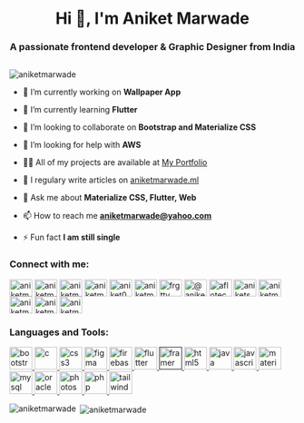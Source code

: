 
<h1 align="center">Hi 👋, I'm Aniket Marwade</h1>
 <h3 align="center">A passionate frontend developer & Graphic Designer from India</h3>


<p align="center"> <img src="https://media-exp1.licdn.com/dms/image/C4D16AQH26aMBE0XncA/profile-displaybackgroundimage-shrink_200_800/0?e=1606953600&v=beta&t=lvn2iqNevxhKUjdz1bsrQ5lNXXRhUjUStLe5bkCrBaM" alt="" /> </p>
<p align="left"> <img src="https://komarev.com/ghpvc/?username=aniketmarwade" alt="aniketmarwade" /> </p>

- 🔭 I’m currently working on **Wallpaper App**

- 🌱 I’m currently learning **Flutter**

- 👯 I’m looking to collaborate on **Bootstrap and Materialize CSS**

- 🤝 I’m looking for help with **AWS**

- 👨‍💻 All of my projects are available at [My Portfolio](https://aniketmarwade.github.io/aniketsresume.github.io/#)

- 📝 I regulary write articles on [aniketmarwade.ml](aniketmarwade.ml)

- 💬 Ask me about **Materialize CSS, Flutter, Web**

- 📫 How to reach me **aniketmarwade@yahoo.com**

- ⚡ Fun fact **I am still single**

<p align="left">
<h3 align="left">Connect with me:</h3>
<a href="https://dev.to/aniketmarwade" target="blank"><img align="center" src="https://cdn.jsdelivr.net/npm/simple-icons@3.0.1/icons/dev-dot-to.svg" alt="aniketmarwade" height="30" width="40" /></a>
<a href="https://twitter.com/aniketmarwade" target="blank"><img align="center" src="https://cdn.jsdelivr.net/npm/simple-icons@3.0.1/icons/twitter.svg" alt="aniketmarwade" height="30" width="40" /></a>
<a href="https://linkedin.com/in/aniketmarwade" target="blank"><img align="center" src="https://cdn.jsdelivr.net/npm/simple-icons@3.0.1/icons/linkedin.svg" alt="aniketmarwade" height="30" width="40" /></a>
<a href="https://codesandbox.com/aniketmarwade" target="blank"><img align="center" src="https://cdn.jsdelivr.net/npm/simple-icons@3.0.1/icons/codesandbox.svg" alt="aniketmarwade" height="30" width="40" /></a>
<a href="https://instagram.com/aniket0500" target="blank"><img align="center" src="https://cdn.jsdelivr.net/npm/simple-icons@3.0.1/icons/instagram.svg" alt="aniket0500" height="30" width="40" /></a>
<a href="https://dribbble.com/aniketmarwade" target="blank"><img align="center" src="https://cdn.jsdelivr.net/npm/simple-icons@3.0.1/icons/dribbble.svg" alt="aniketmarwade" height="30" width="40" /></a>
<a href="https://www.behance.net/frgtty" target="blank"><img align="center" src="https://cdn.jsdelivr.net/npm/simple-icons@3.0.1/icons/behance.svg" alt="frgtty" height="30" width="40" /></a>
<a href="https://medium.com/@aniketsmarwade" target="blank"><img align="center" src="https://cdn.jsdelivr.net/npm/simple-icons@3.0.1/icons/medium.svg" alt="@aniketsmarwade" height="30" width="40" /></a>
<a href="https://www.youtube.com/c/aflotech" target="blank"><img align="center" src="https://cdn.jsdelivr.net/npm/simple-icons@3.0.1/icons/youtube.svg" alt="aflotech" height="30" width="40" /></a>
<a href="https://www.codechef.com/users/aniketsmarwade" target="blank"><img align="center" src="https://cdn.jsdelivr.net/npm/simple-icons@3.1.0/icons/codechef.svg" alt="aniketsmarwade" height="30" width="40" /></a>
<a href="https://www.hackerrank.com/aniketmarwade" target="blank"><img align="center" src="https://cdn.jsdelivr.net/npm/simple-icons@3.0.1/icons/hackerrank.svg" alt="aniketmarwade" height="30" width="40" /></a>
<a href="https://codeforces.com/profile/aniketmarwade" target="blank"><img align="center" src="https://cdn.jsdelivr.net/npm/simple-icons@3.0.1/icons/codeforces.svg" alt="aniketmarwade" height="30" width="40" /></a>
<a href="https://auth.geeksforgeeks.org/user/aniketmarwade" target="blank"><img align="center" src="https://cdn.jsdelivr.net/npm/simple-icons@3.0.1/icons/geeksforgeeks.svg" alt="aniketmarwade" height="30" width="40" /></a>
<a href="https://www.topcoder.com/members/aniketmarwade" target="blank"><img align="center" src="https://cdn.jsdelivr.net/npm/simple-icons@3.0.1/icons/topcoder.svg" alt="aniketmarwade" height="30" width="40" /></a>
</p>

<h3 align="left">Languages and Tools:</h3>
<p align="left"> <a href="https://getbootstrap.com" target="_blank"> <img src="https://devicons.github.io/devicon/devicon.git/icons/bootstrap/bootstrap-plain.svg" alt="bootstrap" width="40" height="40"/> </a> <a href="https://www.cprogramming.com/" target="_blank"> <img src="https://devicons.github.io/devicon/devicon.git/icons/c/c-original.svg" alt="c" width="40" height="40"/> </a> <a href="https://www.w3schools.com/css/" target="_blank"> <img src="https://devicons.github.io/devicon/devicon.git/icons/css3/css3-original-wordmark.svg" alt="css3" width="40" height="40"/> </a> <a href="https://www.figma.com/" target="_blank"> <img src="https://www.vectorlogo.zone/logos/figma/figma-icon.svg" alt="figma" width="40" height="40"/> </a> <a href="https://firebase.google.com/" target="_blank"> <img src="https://www.vectorlogo.zone/logos/firebase/firebase-icon.svg" alt="firebase" width="40" height="40"/> </a> <a href="https://flutter.dev" target="_blank"> <img src="https://www.vectorlogo.zone/logos/flutterio/flutterio-icon.svg" alt="flutter" width="40" height="40"/> </a> <a href="" target="_blank"> <img src="https://www.vectorlogo.zone/logos/framer/framer-icon.svg" alt="framer" width="40" height="40"/> </a> <a href="https://www.w3.org/html/" target="_blank"> <img src="https://devicons.github.io/devicon/devicon.git/icons/html5/html5-original-wordmark.svg" alt="html5" width="40" height="40"/> </a> <a href="https://www.java.com" target="_blank"> <img src="https://devicons.github.io/devicon/devicon.git/icons/java/java-original-wordmark.svg" alt="java" width="40" height="40"/> </a> <a href="https://developer.mozilla.org/en-US/docs/Web/JavaScript" target="_blank"> <img src="https://devicons.github.io/devicon/devicon.git/icons/javascript/javascript-original.svg" alt="javascript" width="40" height="40"/> </a> <a href="https://materializecss.com/" target="_blank"> <img src="https://raw.githubusercontent.com/prplx/svg-logos/5585531d45d294869c4eaab4d7cf2e9c167710a9/svg/materialize.svg" alt="materialize" width="40" height="40"/> </a> <a href="https://www.mysql.com/" target="_blank"> <img src="https://devicons.github.io/devicon/devicon.git/icons/mysql/mysql-original-wordmark.svg" alt="mysql" width="40" height="40"/> </a> <a href="https://www.oracle.com/" target="_blank"> <img src="https://devicons.github.io/devicon/devicon.git/icons/oracle/oracle-original.svg" alt="oracle" width="40" height="40"/> </a> <a href="https://www.photoshop.com/en" target="_blank"> <img src="https://devicons.github.io/devicon/devicon.git/icons/photoshop/photoshop-plain.svg" alt="photoshop" width="40" height="40"/> </a> <a href="https://www.php.net" target="_blank"> <img src="https://devicons.github.io/devicon/devicon.git/icons/php/php-original.svg" alt="php" width="40" height="40"/> </a> <a href="https://tailwindcss.com/" target="_blank"> <img src="https://www.vectorlogo.zone/logos/tailwindcss/tailwindcss-icon.svg" alt="tailwind" width="40" height="40"/> </a> </p>

<p><img align="left" src="https://github-readme-stats.vercel.app/api/top-langs/?username=aniketmarwade&layout=compact" alt="aniketmarwade" /></p>

<p>&nbsp;<img align="center" src="https://github-readme-stats.vercel.app/api?username=aniketmarwade&show_icons=true" alt="aniketmarwade" /></p>
